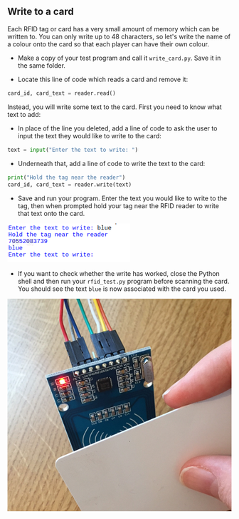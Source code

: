 ## Write to a card

Each RFID tag or card has a very small amount of memory which can be written to. You can only write up to 48 characters, so let's write the name of a colour onto the card so that each player can have their own colour.

+ Make a copy of your test program and call it `write_card.py`. Save it in the same folder.

+ Locate this line of code which reads a card and remove it:

```python
card_id, card_text = reader.read()
```

Instead, you will write some text to the card. First you need to know what text to add:

+ In place of the line you deleted, add a line of code to ask the user to input the text they would like to write to the card:

```python
text = input("Enter the text to write: ")
```

+ Underneath that, add a line of code to write the text to the card:

```python
print("Hold the tag near the reader")
card_id, card_text = reader.write(text)
```

+ Save and run your program. Enter the text you would like to write to the tag, then when prompted hold your tag near the RFID reader to write that text onto the card.

![Write text](images/write-text.png)

+ If you want to check whether the write has worked, close the Python shell and then run your `rfid_test.py` program before scanning the card. You should see the text `blue` is now associated with the card you used.

![Hold near RFID](images/hold-near-rfid.png)
